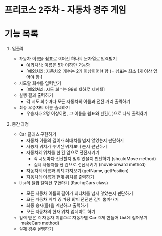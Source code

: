 <h1> 프리코스 2주차 - 자동차 경주 게임 </h1>

<h1> 기능 목록 </h1>

1. 입출력
    - 자동차 이름을 쉼표로 이어진 하나의 문자열로 입력받기
        - 예외처리: 이름은 5자 이하만 가능함
        - [예외처리: 자동차의 개수는 2개 이상이어야 함 (= 쉼표는 최소 1개 이상 있어야 함)]
    - 시도할 회수를 입력받기
        - [예외처리: 시도 회수는 99회 이하로 제한됨]
    - 실행 결과 출력하기
        - 각 시도 회수마다 모든 자동차의 이름과 전진 거리 출력하기
    - 최종 우승자의 이름 출력하기
        - 우승자가 2명 이상이면, 그 이름을 쉼표와 빈칸(, )으로 나눠 출력하기 

2. 중간 과정
    - Car 클래스 구현하기
        - 자동차 이름의 길이가 최대치를 넘지 않았는지 판단하기
        - 자동차 위치가 주어진 위치보다 큰지 판단하기 
        - 자동차의 위치를 한 칸 앞으로 전진시키기
            - 각 시도마다 전진할지 멈춰 있을지 판단하기 (shouldMove method)
            - 실제 자동차를 한 칸으로 전진시키기 (moveForward method)
        - 자동차의 이름과 위치 가져오기 (getName, getPosition)
        - 자동차의 이름과 현재 위치를 출력하기
    - List<Car>의 일급 컬렉션 구현하기 (RacingCars class)
        - 모든 자동차 이름의 길이가 최대치를 넘지 않았는지 판단하기
        - 모든 자동차 위치 중 가장 많이 전진한 길이 뽑아내기
        - 최종 승자(들)을 계산하고 출력하기 
        - 모든 자동차의 현재 위치 업데이트 하기
    - 입력 받은 각 자동차 이름으로 자동차별 Car 객체 만들어 List<Car>에 집어넣기 (makeCars method)
    - 실제 경주 실행하기